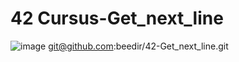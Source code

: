 # 42 Cursus-Get_next_line
![image](https://github.com/beedir/42-Get_next_line/assets/126709371/0fd0197c-1834-4f03-93c6-3b6c29b8bae3)
git@github.com:beedir/42-Get_next_line.git
